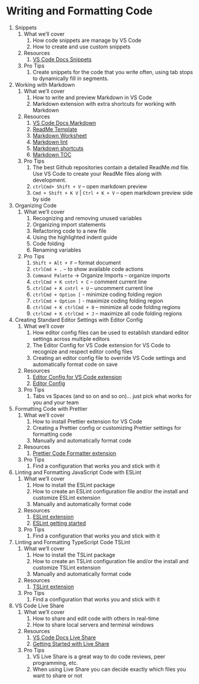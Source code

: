 # Writing and Formatting Code

1. Snippets
    1. What we’ll cover
        1. How code snippets are manage by VS Code
        2. How to create and use custom snippets
    2. Resources
        1. [VS Code Docs Snippets](https://code.visualstudio.com/docs/editor/userdefinedsnippets)
    3. Pro Tips
        1. Create snippets for the code that you write often, using tab stops to dynamically fill in segments.
2. Working with Markdown
    1. What we’ll cover
        1. How to write and preview Markdown in VS Code
        2. Markdown extension with extra shortcuts for working with Markdown
    2. Resources
        1. [VS Code Docs Markdown](https://code.visualstudio.com/docs/languages/markdown)
        2. [ReadMe Template](https://github.com/jamesqquick/read-me-template)
        3. [Markdown Worksheet](https://github.com/jamesqquick/markdown-worksheet)
        4. [Markdown lint](https://marketplace.visualstudio.com/items?itemName=DavidAnson.vscode-markdownlint)
        5. [Markdown shortcuts](https://marketplace.visualstudio.com/items?itemName=mdickin.markdown-shortcuts)
        6. [Markdown TOC](https://marketplace.visualstudio.com/items?itemName=AlanWalk.markdown-toc)
    3. Pro Tips
        1. The best Github repositories contain a detailed ReadMe.md file.  Use VS Code to create your ReadMe files along with development.
        2. `ctrlCmd+ Shift + V`  – open markdown preview
        3. `Cmd + Shift + K V` | `Ctrl + K + V` – open markdown preview side by side
3. Organizing Code
    1. What we’ll cover
        1. Recognizing and removing unused variables
        2. Organizing import statements
        3. Refactoring code to a new file
        4. Using the highlighted indent guide
        5. Code folding
        6. Renaming variables
    2. Pro Tips
        1. `Shift + Alt + F` – format document
        2. `ctrlCmd + .` – to show available code actions
        3. `Command Palette` -> Organize Imports – organize imports
        4. `ctrlCmd + K cntrl + C` – comment current line
        5. `ctrlCmd + K cntrl + U` – uncomment current line
        6. `ctrlCmd + Option [` - minimize coding folding region
        7. `ctrlCmd + Option ]` - maximize coding folding region
        8. `ctrlCmd + K ctrlCmd + 0` – minimize all code folding regions
        9. `ctrlCmd + K ctrlCmd + J` – maximize all code folding regions
4. Creating Standard Editor Settings with Editor Config
    1. What we’ll cover
        1. How editor config files can be used to establish standard editor settings across multiple editors
        2. The Editor Config for VS Code extension for VS Code to recognize and respect editor config files
        3. Creating an editor config file to override VS Code settings and automatically format code on save
    2. Resources
        1. [Editor Config for VS Code extension](https://marketplace.visualstudio.com/items?itemName=EditorConfig.EditorConfig)
        2. [Editor Config](https://editorconfig.org/)
    3. Pro Tips
        1. Tabs vs Spaces (and so on and so on)… just pick what works for you and your team
5. Formatting Code with Prettier
    1. What we’ll cover
        1. How  to install Prettier extension for VS Code
        2. Creating a Prettier config or customizing Prettier settings for formatting code
        3. Manually and automatically format code
    2. Resources
        1. [Prettier Code Formatter extension](https://marketplace.visualstudio.com/items?itemName=esbenp.prettier-vscode)
    3. Pro Tips
        1. Find a configuration that works you and stick with it
6. Linting and Formatting JavaScript Code with ESLint
    1. What we’ll cover
        1. How to install the ESLint package
        2. How to create an ESLint configuration file and/or the install and customize ESLint extension
        3. Manually and automatically format code
    2. Resources
        1. [ESLint extension](https://marketplace.visualstudio.com/items?itemName=dbaeumer.vscode-eslint)
        2. [ESLint getting started](https://eslint.org/docs/user-guide/getting-started)
    3. Pro Tips
        1. Find a configuration that works you and stick with it
7. Linting and Formatting TypeScript Code TSLint
    1. What we’ll cover
        1. How to install the TSLint package
        2. How to create an TSLint configuration file and/or the install and customize TSLint extension
        3. Manually and automatically format code
    2. Resources
        1. [TSLint extension](https://marketplace.visualstudio.com/items?itemName=eg2.tslint)
    3. Pro Tips
        1. Find a configuration that works you and stick with it
8. VS Code Live Share
    1. What we’ll cover
        1. How to share and edit code with others in real-time
        2. How to share local servers and terminal windows
    2. Resources
        1. [VS Code Docs Live Share](https://visualstudio.microsoft.com/services/live-share/)
        2. [Getting Started with Live Share](https://scotch.io/tutorials/getting-started-with-live-coding-in-visual-studio-code-with-live-share)
    3. Pro Tips
        1. VS Live Share is a great way to do code reviews, peer programming, etc.
        2. When using Live Share you can decide exactly which files you want to share or not
